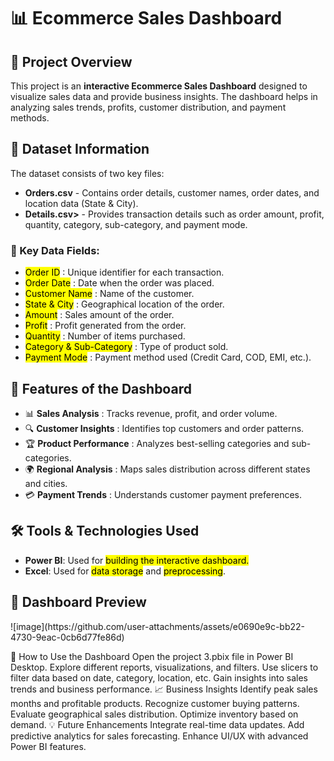 <h1>📊 Ecommerce Sales Dashboard</h1>
<h2>📝 Project Overview</h2>
<p>
This project is an <strong>interactive Ecommerce Sales Dashboard</strong> designed to visualize sales data and provide business insights. The dashboard helps in analyzing sales trends, profits, customer distribution, and payment methods.
</p>
<h2>📂 Dataset Information</h2>
<p>The dataset consists of two key files:</p>
<ul>
<li><strong>Orders.csv</strong> - Contains order details, customer names, order dates, and location data (State & City).</li>
<li><strong>Details.csv></strong> - Provides transaction details such as order amount, profit, quantity, category, sub-category, and payment mode.</li>
</ul>

<h3>📌 Key Data Fields: </h3>
<ul>
<li><mark>Order ID</mark> : Unique identifier for each transaction.</li>
<li><mark>Order Date</mark> : Date when the order was placed.</li>
<li><mark>Customer Name</mark> : Name of the customer.</li>
<li><mark>State & City</mark> : Geographical location of the order.</li>
<li><mark>Amount</mark> : Sales amount of the order.</li>
<li><mark>Profit</mark> : Profit generated from the order.</li>
<li><mark>Quantity</mark> : Number of items purchased.</li>
<li><mark>Category & Sub-Category</mark> : Type of product sold.</li>
<li><mark>Payment Mode</mark> : Payment method used (Credit Card, COD, EMI, etc.).</li>
</ul>
<h2>🎯 Features of the Dashboard</h2>
<ul>
<li>📊 <strong>Sales Analysis</strong> : Tracks revenue, profit, and order volume.</li>
<li>🔍 <strong>Customer Insights</strong> : Identifies top customers and order patterns.</li>
<li>🏆 <strong>Product Performance</strong> : Analyzes best-selling categories and sub-categories.</li>
<li>🌍 <strong>Regional Analysis</strong> : Maps sales distribution across different states and cities.</li>
<li>💳 <strong>Payment Trends</strong> : Understands customer payment preferences.</li>
</ul>
<h2>🛠️ Tools & Technologies Used</h2>
<ul>
<li><strong>Power BI</strong>: Used for <mark>building the interactive dashboard.</mark></li>
<li><strong>Excel</strong>: Used for <mark>data storage</mark> and <mark>preprocessing</mark>.</li>
</ul>
<h2>📸 Dashboard Preview</h2>
![image](https://github.com/user-attachments/assets/e0690e9c-bb22-4730-9eac-0cb6d77fe86d)

🚀 How to Use the Dashboard
Open the project 3.pbix file in Power BI Desktop.
Explore different reports, visualizations, and filters.
Use slicers to filter data based on date, category, location, etc.
Gain insights into sales trends and business performance.
📈 Business Insights
Identify peak sales months and profitable products.
Recognize customer buying patterns.
Evaluate geographical sales distribution.
Optimize inventory based on demand.
💡 Future Enhancements
Integrate real-time data updates.
Add predictive analytics for sales forecasting.
Enhance UI/UX with advanced Power BI features.
